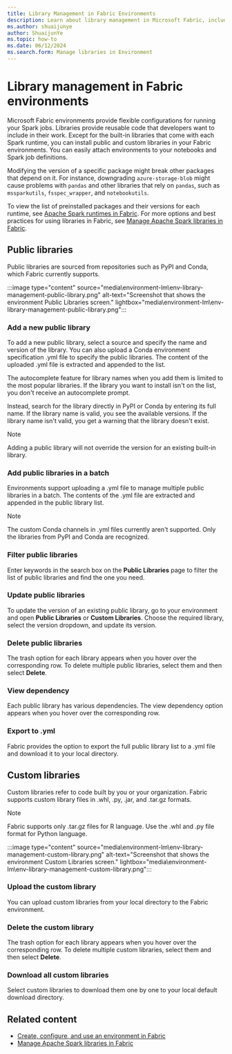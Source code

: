 ```yaml
---
title: Library Management in Fabric Environments
description: Learn about library management in Microsoft Fabric, including how to add public and custom libraries to your Fabric environments.
ms.author: shuaijunye
author: ShuaijunYe
ms.topic: how-to
ms.date: 06/12/2024
ms.search.form: Manage libraries in Environment
---
```


# Library management in Fabric environments

Microsoft Fabric environments provide flexible configurations for running your Spark jobs. Libraries provide reusable code that developers want to include in their work. Except for the built-in libraries that come with each Spark runtime, you can install public and custom libraries in your Fabric environments. You can easily attach environments to your notebooks and Spark job definitions.

Modifying the version of a specific package might break other packages that depend on it. For instance, downgrading `azure-storage-blob` might cause problems with `pandas` and other libraries that rely on `pandas`, such as `mssparkutils`, `fsspec_wrapper`, and `notebookutils`.

To view the list of preinstalled packages and their versions for each runtime, see [Apache Spark runtimes in Fabric](runtime.md). For more options and best practices for using libraries in Fabric, see [Manage Apache Spark libraries in Fabric](library-management.md).

## Public libraries

Public libraries are sourced from repositories such as PyPI and Conda, which Fabric currently supports.

:::image type="content" source="media\environment-lm\env-library-management-public-library.png" alt-text="Screenshot that shows the environment Public Libraries screen." lightbox="media\environment-lm\env-library-management-public-library.png":::

### Add a new public library

To add a new public library, select a source and specify the name and version of the library. You can also upload a Conda environment specification .yml file to specify the public libraries. The content of the uploaded .yml file is extracted and appended to the list.

The autocomplete feature for library names when you add them is limited to the most popular libraries. If the library you want to install isn't on the list, you don't receive an autocomplete prompt.

Instead, search for the library directly in PyPI or Conda by entering its full name. If the library name is valid, you see the available versions. If the library name isn't valid, you get a warning that the library doesn't exist.

> [!NOTE]
> Adding a public library will not override the version for an existing built-in library.

### Add public libraries in a batch

Environments support uploading a .yml file to manage multiple public libraries in a batch. The contents of the .yml file are extracted and appended in the public library list.

> [!NOTE]
> The custom Conda channels in .yml files currently aren't supported. Only the libraries from PyPI and Conda are recognized.

### Filter public libraries

Enter keywords in the search box on the **Public Libraries** page to filter the list of public libraries and find the one you need.

### Update public libraries

To update the version of an existing public library, go to your environment and open **Public Libraries** or **Custom Libraries**. Choose the required library, select the version dropdown, and update its version.

### Delete public libraries

The trash option for each library appears when you hover over the corresponding row. To delete multiple public libraries, select them and then select **Delete**.

### View dependency

Each public library has various dependencies. The view dependency option appears when you hover over the corresponding row.

### Export to .yml

Fabric provides the option to export the full public library list to a .yml file and download it to your local directory.

## Custom libraries

Custom libraries refer to code built by you or your organization. Fabric supports custom library files in .whl, .py, .jar, and .tar.gz formats.

> [!NOTE]
> Fabric supports only .tar.gz files for R language. Use the .whl and .py file format for Python language.

:::image type="content" source="media\environment-lm\env-library-management-custom-library.png" alt-text="Screenshot that shows the environment Custom Libraries screen." lightbox="media\environment-lm\env-library-management-custom-library.png":::

### Upload the custom library

You can upload custom libraries from your local directory to the Fabric environment.

### Delete the custom library

The trash option for each library appears when you hover over the corresponding row. To delete multiple custom libraries, select them and then select **Delete**.

### Download all custom libraries

Select custom libraries to download them one by one to your local default download directory.

## Related content

- [Create, configure, and use an environment in Fabric](create-and-use-environment.md)
- [Manage Apache Spark libraries in Fabric](library-management.md)
